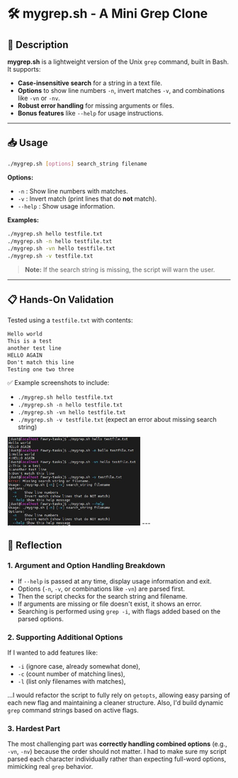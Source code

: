 # 🛠️ mygrep.sh - A Mini Grep Clone

## 📜 Description
**mygrep.sh** is a lightweight version of the Unix `grep` command, built in Bash. It supports:
- **Case-insensitive search** for a string in a text file.
- **Options** to show line numbers `-n`, invert matches `-v`, and combinations like `-vn` or `-nv`.
- **Robust error handling** for missing arguments or files.
- **Bonus features** like `--help` for usage instructions.

---

## 📥 Usage

```bash
./mygrep.sh [options] search_string filename
```

**Options:**
- `-n` : Show line numbers with matches.
- `-v` : Invert match (print lines that do **not** match).
- `--help` : Show usage information.

**Examples:**
```bash
./mygrep.sh hello testfile.txt
./mygrep.sh -n hello testfile.txt
./mygrep.sh -vn hello testfile.txt
./mygrep.sh -v testfile.txt
```

> **Note:** If the search string is missing, the script will warn the user.

---

## 📋 Hands-On Validation

Tested using a `testfile.txt` with contents:
```
Hello world
This is a test
another test line
HELLO AGAIN
Don't match this line
Testing one two three
```

✅ Example screenshots to include:
- `./mygrep.sh hello testfile.txt`
- `./mygrep.sh -n hello testfile.txt`
- `./mygrep.sh -vn hello testfile.txt`
- `./mygrep.sh -v testfile.txt` (expect an error about missing search string)


<img src="mygrep.jpg" alt="Alt text" width="300" height="200">
---

## 🧠 Reflection

### 1. Argument and Option Handling Breakdown
- If `--help` is passed at any time, display usage information and exit.
- Options (`-n`, `-v`, or combinations like `-vn`) are parsed first.
- Then the script checks for the search string and filename.
- If arguments are missing or file doesn't exist, it shows an error.
- Searching is performed using `grep -i`, with flags added based on the parsed options.

### 2. Supporting Additional Options
If I wanted to add features like:
- `-i` (ignore case, already somewhat done),
- `-c` (count number of matching lines),
- `-l` (list only filenames with matches),

...I would refactor the script to fully rely on `getopts`, allowing easy parsing of each new flag and maintaining a cleaner structure. Also, I'd build dynamic `grep` command strings based on active flags.

### 3. Hardest Part
The most challenging part was **correctly handling combined options** (e.g., `-vn`, `-nv`) because the order should not matter. I had to make sure my script parsed each character individually rather than expecting full-word options, mimicking real `grep` behavior.
